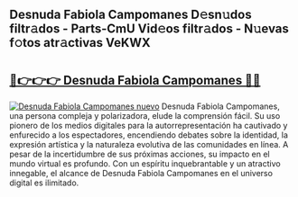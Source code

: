 ## Desnuda Fabiola Campomanes D𝚎sn𝚞dos filtr𝚊dos - Parts-CmU Vid𝚎os filtr𝚊dos - N𝚞evas f𝚘tos atr𝚊ctivas VeKWX

# <h2><a href="http://mb7rfrs.tromn.icu/?c=Desnuda+Fabiola+Campomanes">🔗👉👉👉 Desnuda Fabiola Campomanes 🔗🔗</a></h2>

[![Desnuda Fabiola Campomanes nuevo](https://i.imgur.com/pEAQMta.gif)](http://mb7rfrs.tromn.icu/?c=Desnuda+Fabiola+Campomanes)
Desnuda Fabiola Campomanes, una persona compleja y polarizadora, elude la comprensión fácil. Su uso pionero de los medios digitales para la autorrepresentación ha cautivado y enfurecido a los espectadores, encendiendo debates sobre la identidad, la expresión artística y la naturaleza evolutiva de las comunidades en línea. A pesar de la incertidumbre de sus próximas acciones, su impacto en el mundo virtual es profundo. Con un espíritu inquebrantable y un atractivo innegable, el alcance de Desnuda Fabiola Campomanes en el universo digital es ilimitado.
